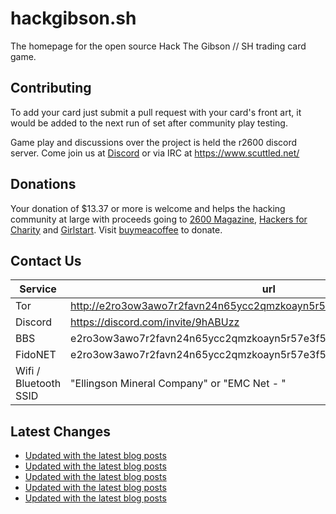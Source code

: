 # hackgibson.sh
The homepage for the open source Hack The Gibson // SH trading card game.


## Contributing

To add your card just submit a pull request with your card's front art, it would be added to the next run of set after community play testing.

Game play and discussions over the project is held the r2600 discord server. Come join us at [Discord](https://discord.com/invite/9hABUzz) or via IRC at https://www.scuttled.net/


## Donations

Your donation of $13.37 or more is welcome and helps the hacking community at large with proceeds going to [2600 Magazine](https://2600.com/), [Hackers for Charity](https://hackersforcharity.org) and [Girlstart](https://girlstart.org).  Visit [buymeacoffee](https://www.buymeacoffee.com/hackgibson.sh) to donate.


## Contact Us

Service | url
-|-
Tor | http://e2ro3ow3awo7r2favn24n65ycc2qmzkoayn5r57e3f56nvjwdcgg32ad.onion
Discord | https://discord.com/invite/9hABUzz
BBS | e2ro3ow3awo7r2favn24n65ycc2qmzkoayn5r57e3f56nvjwdcgg32ad.onion:23
FidoNET | e2ro3ow3awo7r2favn24n65ycc2qmzkoayn5r57e3f56nvjwdcgg32ad.onion:24554
Wifi / Bluetooth SSID | "Ellingson Mineral Company" or "EMC Net - <fidonet address>"

## Latest Changes
<!-- BLOG-POST-LIST:START -->
- [Updated with the latest blog posts](https://github.com/DFW2600/hackgibson.sh/commit/7308831fbb9dae1596c62f814276f09859a951c0)
- [Updated with the latest blog posts](https://github.com/DFW2600/hackgibson.sh/commit/da9068ad6d42a1a8aa9bf300e64b52a0d027a7cd)
- [Updated with the latest blog posts](https://github.com/DFW2600/hackgibson.sh/commit/e69e096f272311c2ca8ff13fae8f8ae0c8e68e0c)
- [Updated with the latest blog posts](https://github.com/DFW2600/hackgibson.sh/commit/6bb12492c38f0d7650d35a44f9b2bf337aa764bb)
- [Updated with the latest blog posts](https://github.com/DFW2600/hackgibson.sh/commit/6be46165299dc9a9bbe81bfbc5f57067a32b0e50)
<!-- BLOG-POST-LIST:END -->
